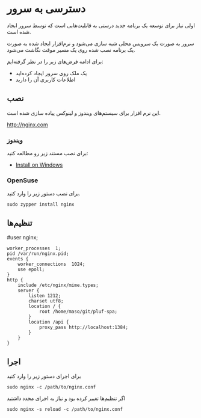 # دسترسی به سرور

اولی نیاز برای توسعه یک برنامه جدید درستی به قابلیت‌هایی است که توسط سرور ایجاد شده است.

سرور به صورت یک سرویس محلی شبه سازی می‌شود و نرم‌افزار ایجاد شده به صورت یک برنامه نصب شده روی یک مسیر موقت نگاشت می‌شود.

برای ادامه فرض‌های زیر را در نظر گرفته‌ایم:

- یک ملک روی سرور ایجاد کرده‌اید
- اطلاعات کاربری آن را دارید

## نصب

این نرم افزار برای سیستم‌های ویندوز و لینوکس پیاده سازی شده است.

http://nginx.com

### ویندوز

برای نصب مستند زیر رو مطالعه کنید:

- [Install on Windows](http://nginx.org/en/docs/windows.html)

### OpenSuse

برای نصب دستور زیر را وارد کنید.

	sudo zypper install nginx

## تنظیم‌ها


#user  nginx;

	worker_processes  1;
	pid /var/run/nginx.pid;
	events {
	    worker_connections  1024;
	    use epoll;
	}
	http {
	    include /etc/nginx/mime.types;
	    server {
	        listen 1212;
	        charset utf8;
	        location / {
	            root /home/maso/git/pluf-spa;
	        }
	        location /api {
	            proxy_pass http://localhost:1384;
	        }
	    }
	}


## اجرا

برای اجرای دستور زیر را وارد کنید

	sudo nginx -c /path/to/nginx.conf

اگر تنظیم‌ها تغییر کرده بود و نیاز به اجرای مجدد داشتید

	sudo nginx -s reload -c /path/to/nginx.conf